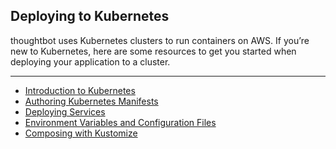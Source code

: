 ## Deploying to Kubernetes

thoughtbot uses Kubernetes clusters to run containers on AWS. If you’re
new to Kubernetes, here are some resources to get you started when
deploying your application to a cluster.

-----

  - [Introduction to
    Kubernetes](../deploy/deploying-to-kubernetes/introduction-to-kubernetes.md)
  - [Authoring Kubernetes
    Manifests](../deploy/deploying-to-kubernetes/authoring-kubernetes-manifests.md)
  - [Deploying
    Services](../deploy/deploying-to-kubernetes/deploying-services.md)
  - [Environment Variables and Configuration
    Files](../deploy/deploying-to-kubernetes/environment-variables-and-configuration-files.md)
  - [Composing with
    Kustomize](../deploy/deploying-to-kubernetes/composing-with-kustomize.md)

